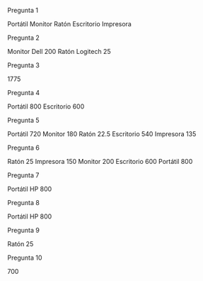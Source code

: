 Pregunta 1

<nombres>
  <nombre>Portátil</nombre>
  <nombre>Monitor</nombre>
  <nombre>Ratón</nombre>
  <nombre>Escritorio</nombre>
  <nombre>Impresora</nombre>
</nombres>

Pregunta 2

<productos>
  <producto categoria="Accesorios">
    <nombre>Monitor</nombre>
    <marca>Dell</marca>
    <precio moneda="USD">200</precio>
  </producto>
  <producto categoria="Accesorios">
    <nombre>Ratón</nombre>
    <marca>Logitech</marca>
    <precio moneda="USD">25</precio>
  </producto>
</productos>

Pregunta 3

<precioTotal moneda="USD">1775</precioTotal>

Pregunta 4

<productos>
  <producto>
    <nombre>Portátil</nombre>
    <precio moneda="USD">800</precio>
  </producto>
  <producto>
    <nombre>Escritorio</nombre>
    <precio moneda="USD">600</precio>
  </producto>
</productos>

Pregunta 5

<productos>
  <producto>
    <nombre>Portátil</nombre>
    <precioConDescuento moneda="USD">720</precioConDescuento>
  </producto>
  <producto>
    <nombre>Monitor</nombre>
    <precioConDescuento moneda="USD">180</precioConDescuento>
  </producto>
  <producto>
    <nombre>Ratón</nombre>
    <precioConDescuento moneda="USD">22.5</precioConDescuento>
  </producto>
  <producto>
    <nombre>Escritorio</nombre>
    <precioConDescuento moneda="USD">540</precioConDescuento>
  </producto>
  <producto>
    <nombre>Impresora</nombre>
    <precioConDescuento moneda="USD">135</precioConDescuento>
  </producto>
</productos>

Pregunta 6

<productos>
  <producto>
    <nombre>Ratón</nombre>
    <precio moneda="USD">25</precio>
  </producto>
  <producto>
    <nombre>Impresora</nombre>
    <precio moneda="USD">150</precio>
  </producto>
  <producto>
    <nombre>Monitor</nombre>
    <precio moneda="USD">200</precio>
  </producto>
  <producto>
    <nombre>Escritorio</nombre>
    <precio moneda="USD">600</precio>
  </producto>
  <producto>
    <nombre>Portátil</nombre>
    <precio moneda="USD">800</precio>
  </producto>
</productos>

Pregunta 7

<productos>
  <producto>
    <nombre>Portátil</nombre>
    <marca>HP</marca>
    <precio moneda="USD">800</precio>
  </producto>
</productos>

Pregunta 8

<productos>
  <producto>
    <nombre>Portátil</nombre>
    <marca>HP</marca>
    <precio moneda="USD">800</precio>
  </producto>
</productos>

Pregunta 9

<productoMasBarato>
  <nombre>Ratón</nombre>
  <precio moneda="USD">25</precio>
</productoMasBarato>

Pregunta 10

<precioPromedioComputadoras moneda="USD">700</precioPromedioComputadoras>